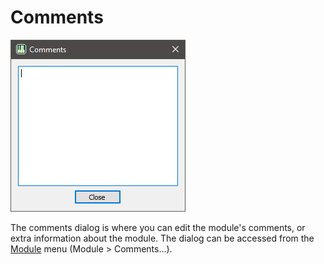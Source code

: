
# Comments

![comments-dialog](img/comments.png "The comments dialog")

The comments dialog is where you can edit the module's comments, or extra
information about the module. The dialog can be accessed from the [Module](menus/module.md)
menu (Module > Comments...).
